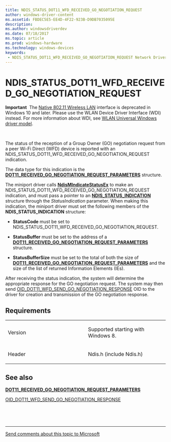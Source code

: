 ```yaml
---
title: NDIS_STATUS_DOT11_WFD_RECEIVED_GO_NEGOTIATION_REQUEST
author: windows-driver-content
ms.assetid: FBDEC5E5-EE4D-4F22-923B-D9DB7035095E
description: 
ms.author: windowsdriverdev 
ms.date: 07/18/2017 
ms.topic: article 
ms.prod: windows-hardware 
ms.technology: windows-devices 
keywords:
 - NDIS_STATUS_DOT11_WFD_RECEIVED_GO_NEGOTIATION_REQUEST Network Drivers Starting with Windows Vista
---
```


# NDIS\_STATUS\_DOT11\_WFD\_RECEIVED\_GO\_NEGOTIATION\_REQUEST


**Important**  The [Native 802.11 Wireless LAN](https://msdn.microsoft.com/library/windows/hardware/ff560690) interface is deprecated in Windows 10 and later. Please use the WLAN Device Driver Interface (WDI) instead. For more information about WDI, see [WLAN Universal Windows driver model](https://msdn.microsoft.com/library/windows/hardware/dn897672).

 

The status of the reception of a Group Owner (GO) negotiation request from a peer Wi-Fi Direct (WFD) device is reported with an NDIS\_STATUS\_DOT11\_WFD\_RECEIVED\_GO\_NEGOTIATION\_REQUEST indication.

The data type for this indication is the [**DOT11\_RECEIVED\_GO\_NEGOTIATION\_REQUEST\_PARAMETERS**](https://msdn.microsoft.com/library/windows/hardware/hh406519) structure.

The miniport driver calls [**NdisMIndicateStatusEx**](https://msdn.microsoft.com/library/windows/hardware/ff563600) to make an NDIS\_STATUS\_DOT11\_WFD\_RECEIVED\_GO\_NEGOTIATION\_REQUEST indication, and must pass a pointer to an [**NDIS\_STATUS\_INDICATION**](https://msdn.microsoft.com/library/windows/hardware/ff567373) structure through the *StatusIndication* parameter. When making this indication, the miniport driver must set the following members of the **NDIS\_STATUS\_INDICATION** structure:

-   **StatusCode** must be set to NDIS\_STATUS\_DOT11\_WFD\_RECEIVED\_GO\_NEGOTIATION\_REQUEST.

-   **StatusBuffer** must be set to the address of a [**DOT11\_RECEIVED\_GO\_NEGOTIATION\_REQUEST\_PARAMETERS**](https://msdn.microsoft.com/library/windows/hardware/hh406519) structure.

-   **StatusBufferSize** must be set to the total of both the size of [**DOT11\_RECEIVED\_GO\_NEGOTIATION\_REQUEST\_PARAMETERS**](https://msdn.microsoft.com/library/windows/hardware/hh406519) and the size of the list of returned Information Elements (IEs).

After receiving the status indication, the system will determine the appropriate response for the GO negotiation request. The system may then send [OID\_DOT11\_WFD\_SEND\_GO\_NEGOTIATION\_RESPONSE](https://msdn.microsoft.com/library/windows/hardware/hh451807) OID to the driver for creation and transmission of the GO negotiation response.

Requirements
------------

<table>
<colgroup>
<col width="50%" />
<col width="50%" />
</colgroup>
<tbody>
<tr class="odd">
<td><p>Version</p></td>
<td><p>Supported starting with Windows 8.</p></td>
</tr>
<tr class="even">
<td><p>Header</p></td>
<td>Ndis.h (include Ndis.h)</td>
</tr>
</tbody>
</table>

## See also


[**DOT11\_RECEIVED\_GO\_NEGOTIATION\_REQUEST\_PARAMETERS**](https://msdn.microsoft.com/library/windows/hardware/hh406519)

[OID\_DOT11\_WFD\_SEND\_GO\_NEGOTIATION\_RESPONSE](https://msdn.microsoft.com/library/windows/hardware/hh451807)

 

 


--------------------
[Send comments about this topic to Microsoft](mailto:wsddocfb@microsoft.com?subject=Documentation%20feedback%20%5Bnetvista\netvista%5D:%20NDIS_STATUS_DOT11_WFD_RECEIVED_GO_NEGOTIATION_REQUEST%20%20RELEASE:%20%287/5/2017%29&body=%0A%0APRIVACY%20STATEMENT%0A%0AWe%20use%20your%20feedback%20to%20improve%20the%20documentation.%20We%20don't%20use%20your%20email%20address%20for%20any%20other%20purpose,%20and%20we'll%20remove%20your%20email%20address%20from%20our%20system%20after%20the%20issue%20that%20you're%20reporting%20is%20fixed.%20While%20we're%20working%20to%20fix%20this%20issue,%20we%20might%20send%20you%20an%20email%20message%20to%20ask%20for%20more%20info.%20Later,%20we%20might%20also%20send%20you%20an%20email%20message%20to%20let%20you%20know%20that%20we've%20addressed%20your%20feedback.%0A%0AFor%20more%20info%20about%20Microsoft's%20privacy%20policy,%20see%20http://privacy.microsoft.com/default.aspx. "Send comments about this topic to Microsoft")


